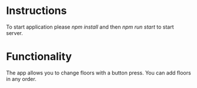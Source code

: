 # Instructions
To start application please *npm install* and then *npm run start* to start server. 
# Functionality
The app allows you to change floors with a button press. You can add floors in any order. 